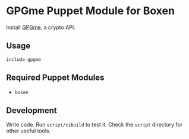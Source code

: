 # GPGme Puppet Module for Boxen

Install [GPGme](http://www.gnupg.org/related_software/gpgme), a crypto API.

## Usage

```puppet
include gpgme
```

## Required Puppet Modules

* `boxen`

## Development

Write code. Run `script/cibuild` to test it. Check the `script`
directory for other useful tools.

